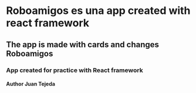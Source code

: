 # Roboamigos es una app created with react framework  
## The app is made with cards and changes  Roboamigos
### App created for practice with React framework
#### Author Juan Tejeda
